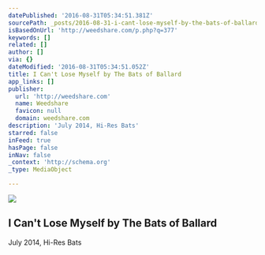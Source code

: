 ```yaml
---
datePublished: '2016-08-31T05:34:51.381Z'
sourcePath: _posts/2016-08-31-i-cant-lose-myself-by-the-bats-of-ballard.md
isBasedOnUrl: 'http://weedshare.com/p.php?q=377'
keywords: []
related: []
author: []
via: {}
dateModified: '2016-08-31T05:34:51.052Z'
title: I Can't Lose Myself by The Bats of Ballard
app_links: []
publisher:
  url: 'http://weedshare.com'
  name: Weedshare
  favicon: null
  domain: weedshare.com
description: 'July 2014, Hi-Res Bats'
starred: false
inFeed: true
hasPage: false
inNav: false
_context: 'http://schema.org'
_type: MediaObject

---
```

<article style=""><img src="https://imgflo.herokuapp.com/graph/2b2431f8e7ba7b0/d0a15474c288512ff1b1f6ceb14ec659/noop.png?input=http%3A%2F%2Fweedshare.com%2Fuploads%2F5%2Ficontlosemyself-cover.png" /><h1>I Can't Lose Myself by The Bats of Ballard</h1></article>

July 2014, Hi-Res Bats